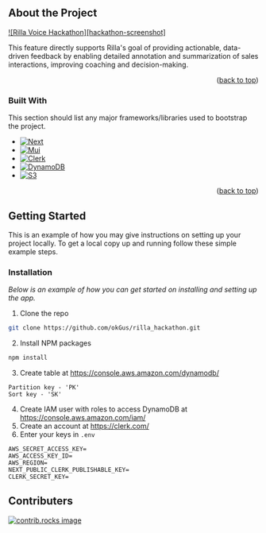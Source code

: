 <!-- ABOUT THE PROJECT -->
## About the Project
[![Rilla Voice Hackathon][hackathon-screenshot]](http://18.208.201.52:3000/)

This feature directly supports Rilla's goal of providing actionable, data-driven feedback by enabling detailed annotation and summarization of sales interactions, improving coaching and decision-making.

<p align="right">(<a href="#readme-top">back to top</a>)</p>

### Built With

This section should list any major frameworks/libraries used to bootstrap the project.

* [![Next][Next.js]][Next-url]
* [![Mui][Mui.com]][Mui-url]
* [![Clerk][Clerk.com]][Clerk-url]
* [![DynamoDB][aws.amazon.com/dynamodb]][DynamoDB-url]
* [![S3][aws.amazon.com/s3]][S3-url]

<p align="right">(<a href="#readme-top">back to top</a>)</p>

<!-- GETTING STARTED -->
## Getting Started
This is an example of how you may give instructions on setting up your project locally.
To get a local copy up and running follow these simple example steps.

### Installation

_Below is an example of how you can get started on installing and setting up the app._

1. Clone the repo
```sh
git clone https://github.com/okGus/rilla_hackathon.git
```
2. Install NPM packages
```sh
npm install
```
3. Create table at https://console.aws.amazon.com/dynamodb/
```text
Partition key - 'PK'
Sort key - 'SK'
```
4. Create IAM user with roles to access DynamoDB at https://console.aws.amazon.com/iam/
5. Create an account at https://clerk.com/
6. Enter your keys in `.env`
```text
AWS_SECRET_ACCESS_KEY=
AWS_ACCESS_KEY_ID=
AWS_REGION=
NEXT_PUBLIC_CLERK_PUBLISHABLE_KEY=
CLERK_SECRET_KEY=
```

<!-- CONTRIBUTING -->
## Contributers
<a href="https://github.com/okGus/rilla_hackathon/graphs/contributors">
    <img src="https://contrib.rocks/image?repo=okGus/rilla_hackathon" alt="contrib.rocks image" />
</a>

<!-- MARKDOWN LINKS & IMAGES -->
[Next.js]: https://img.shields.io/badge/next.js-000000?style=for-the-badge&logo=nextdotjs&logoColor=white
[Next-url]: https://nextjs.org/

[Mui.com]: https://img.shields.io/badge/Mui-0769AD?style=for-the-badge&logo=mui&logoColor=white
[Mui-url]:https://mui.com/

[Clerk.com]: https://img.shields.io/badge/Clerk-000000?style=for-the-badge&logo=clerk&logoColor=white
[Clerk-url]: https://clerk.com/

[aws.amazon.com/dynamodb]: https://img.shields.io/static/v1?style=for-the-badge&message=Amazon+DynamoDB&color=4053D6&logo=Amazon+DynamoDB&logoColor=FFFFFF&label=
[DynamoDB-url]: https://console.aws.amazon.com/dynamodb/

[aws.amazon.com/s3]: https://img.shields.io/badge/AWS_S3-569A31?logo=amazons3&logoColor=fff&style=for-the-badge
[S3-url]:https://console.aws.amazon.com/s3/